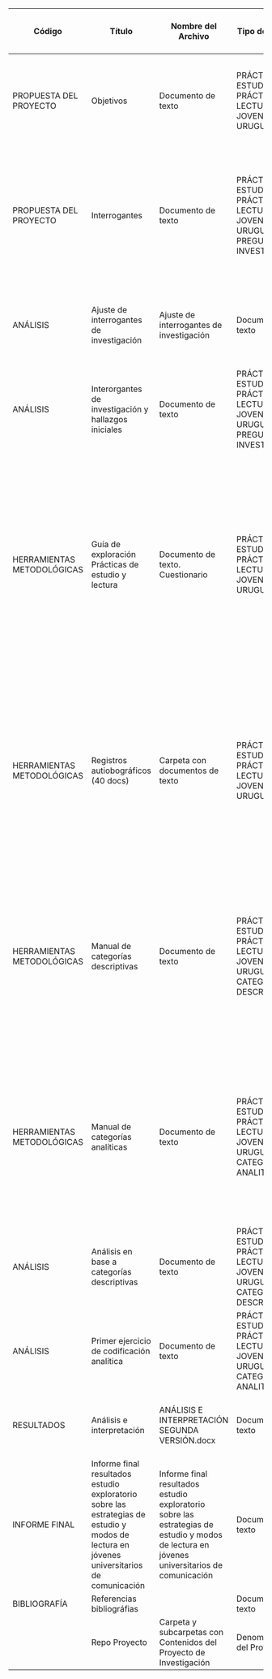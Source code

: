 | Código | Título                                                      | Nombre del Archivo                                      | Tipo de archivo | Metadatos                                                | Creadores                                           | Resumen / Relación con otros componentes | Licencia | Peso   | Subido a GIT HUB | Link                                                                                                       |
|--------|-------------------------------------------------------------|----------------------------------------------------------|-----------------|----------------------------------------------------------|-----------------------------------------------------|------------------------------------------|----------|--------|-------------------|------------------------------------------------------------------------------------------------------------|
| PROPUESTA DEL PROYECTO | Objetivos                                                   | Documento de texto                                      | PRÁCTICAS DE ESTUDIO; PRÁCTICAS DE LECTURA; JOVENES; URUGUAY | Winocur, R.                                         | Se presentan los objetivos del proyecto Estudio de las prácticas de lectura en estudiantes de comunicación de la FIC | CC BY    | 6.7 KB | SI                | [Link](https://docs.google.com/document/d/1JBw_aQiZJq5BDaGPQrc2S-tf9FxJrhR7W99ZFxZ9AlM/edit?usp=sharing) |
| PROPUESTA DEL PROYECTO | Interrogantes                                               | Documento de texto                                      | PRÁCTICAS DE ESTUDIO; PRÁCTICAS DE LECTURA; JOVENES; URUGUAY; PREGUNTAS DE INVESTIGACIÓN | Winocur, R.                                         | Se presentan las interrogantes que orientaron las guías de exploración aplicadas a los estudiantes sobre las prácticas de estudio y prácticas de lectura | CC BY    | 295 KB | SI                | [Link](https://docs.google.com/document/d/10CYskdY7CLcCQqOTk3Aj3NB7Dly-hdld/edit?usp=sharing&ouid=114217756743209092059&rtpof=true&sd=true) |
| ANÁLISIS               | Ajuste de interrogantes de investigación                  | Ajuste de interrogantes de investigación                | Documento de texto | PRÁCTICAS DE ESTUDIO; PRÁCTICAS DE LECTURA; JOVENES; URUGUAY; PREGUNTAS DE INVESTIGACIÓN | Winocur, R.                                         | Se ajustan las interrogantes de investigación iniciales según se avanza en el análisis | CC BY    |        | NO                | [Link](https://docs.google.com/document/d/1eYqSodv1TzOpPgRokLyQJZt88qP5uWy78CWtOPJysTg/edit?usp=sharing) |
| ANÁLISIS               | Interorgantes de investigación y hallazgos iniciales      | Documento de texto                                      | PRÁCTICAS DE ESTUDIO; PRÁCTICAS DE LECTURA; JOVENES; URUGUAY; PREGUNTAS DE INVESTIGACIÓN | generar el resumen                                  | CC BY    |        | SI                | [Link](https://docs.google.com/document/d/1TYxxbAoSlcJTVhu_u3t22B7tWZOY-HZz/edit?usp=sharing&ouid=114217756743209092059&rtpof=true&sd=true) |
| HERRAMIENTAS METODOLÓGICAS | Guía de exploración Prácticas de estudio y lectura       | Documento de texto. Cuestionario                        | PRÁCTICAS DE ESTUDIO; PRÁCTICAS DE LECTURA; JOVENES; URUGUAY | Winocur, R.                                         | Cuestionario exploratorio auto respondido de preguntas abiertas sobre prácticas de estudio y prácticas de lectura. La muestra fue tomanda en el marco del módulo Jóvenes y TICs, del curso Sociedad, Cultura y TICs de la carrera de comunicación de la FIC. | CC BY    | 10.2 KB | SI                | [Link](https://docs.google.com/document/d/1J4_YaJU4LvLJhtGOHAuhlo9qBXsX1kVz/edit?usp=sharing&ouid=114217756743209092059&rtpof=true&sd=true) |
| HERRAMIENTAS METODOLÓGICAS | Registros autiobográficos (40 docs)                      | Carpeta con documentos de texto                         | PRÁCTICAS DE ESTUDIO; PRÁCTICAS DE LECTURA; JOVENES; URUGUAY | AAVV                                                | Carpeta con archivos individuales que contienen las respuestas de cada estudiante sobre el cuestionario de prácticas de estudio y prácticas de lectura en estudiantes de la licenciatura en Comunicación de la FIC. | Restringida | 471 KB |                   | [Link](https://drive.google.com/drive/folders/10gBdFaQOf-y20HrnmVlHLRIBWJfEguEc?usp=sharing) |
| HERRAMIENTAS METODOLÓGICAS | Manual de categorías descriptivas                         | Documento de texto                                      | PRÁCTICAS DE ESTUDIO; PRÁCTICAS DE LECTURA; JOVENES; URUGUAY; CATEGORIAS DESCRIPTIVAS | Winocur, R., Morales, S., Rojas, C., Cabrera, M. | Se listan las categorías y subcategorías descriptivas para los registros autobiográficos del cuestionario sobre prácticas de estudio y prácticas de lectura de estudiantes de la licenciatura en comunicación de la FIC. | CC BY    | 22.8 KB | SI                | [Link](https://docs.google.com/document/d/1UBJpq7o-zIZIO89r5NEWlI9qJpauCAqx/edit?usp=drive_link&ouid=114217756743209092059&rtpof=true&sd=true) |
| HERRAMIENTAS METODOLÓGICAS | Manual de categorías analíticas                           | Documento de texto                                      | PRÁCTICAS DE ESTUDIO; PRÁCTICAS DE LECTURA; JOVENES; URUGUAY; CATEGORIAS ANALITICAS | Winocur, R., Morales, S., Rojas, C., Cabrera, M. | Se listan las categorías y subcategorías analíticas para los registros autobiográficos del cuestionario sobre prácticas de estudio y prácticas de lectura de estudiantes de la licenciatura en comunicación de la FIC. | CC BY    | 23.7 KB | SI                | [Link](https://docs.google.com/document/d/1bcXQox6Pv72q00rb0lXlGfU7zwVaAEML/edit?usp=drive_link&ouid=114217756743209092059&rtpof=true&sd=true) |
| ANÁLISIS               | Análisis en base a categorías descriptivas               | Documento de texto                                      | PRÁCTICAS DE ESTUDIO; PRÁCTICAS DE LECTURA; JOVENES; URUGUAY; CATEGORIAS DESCRIPTIVAS | Winocur, R., Morales, S., Rojas, C., Cabrera, M. | Se organizan las respuestas de los estudiantes según las categorías descriptivas propuestas | CC BY    |        | NO                | [Link](https://docs.google.com/document/d/111sRs5Nt7O6gWqINj28RYW3ZabeF4XJw/edit?usp=sharing&ouid=114217756743209092059&rtpof=true&sd=true) |
| ANÁLISIS               | Primer ejercicio de codificación analítica                | Documento de texto                                      | PRÁCTICAS DE ESTUDIO; PRÁCTICAS DE LECTURA; JOVENES; URUGUAY; CATEGORIAS ANALITICAS | Winocur, R., Morales, S., Rojas, C., Cabrera, M. | NO SUBIR A GIT-HUB                                   | CC BY    |        | NO                | [Link](https://docs.google.com/document/d/1fMtVhV9xyIcnrV7xQNyfJMCmamtEE3bT/edit?usp=drive_link&ouid=114217756743209092059&rtpof=true&sd=true) |
| RESULTADOS             | Análisis e interpretación                                  | ANÁLISIS E INTERPRETACIÓN SEGUNDA VERSIÓN.docx          | Documento de texto | PRÁCTICAS DE ESTUDIO; PRÁCTICAS DE LECTURA; JOVENES; URUGUAY | Winocur, R., Morales, S., Rojas, C., Cabrera, M. | Presentación del análisis e interpretación de los resultados | CC BY    |        | NO                | [Link](https://docs.google.com/document/d/11frTaH70V4AgKNn8juhSST7Qfqwx39uX/edit?usp=sharing&ouid=114217756743209092059&rtpof=true&sd=true) |
| INFORME FINAL          | Informe final resultados estudio exploratorio sobre las estrategias de estudio y modos de lectura en jóvenes universitarios de comunicación | Informe final resultados estudio exploratorio sobre las estrategias de estudio y modos de lectura en jóvenes universitarios de comunicación | Documento de texto | PRÁCTICAS DE ESTUDIO; PRÁCTICAS DE LECTURA; JOVENES; URUGUAY | Winocur, R., Morales, S., Rojas, C., Cabrera, M. | Informe final de estudio exploratorio sobre las estrategias de estudio y modos de lectura en jóvenes universitarios de comunicación | CC BY    |        | NO                | [Link](https://docs.google.com/document/d/1Z-exFsNpR5jkEswWqf1B1x4U_bwWZOLT/edit?usp=sharing&ouid=114217756743209092059&rtpof=true&sd=true) |
| BIBLIOGRAFÍA           | Referencias bibliográfias                                 |                                                          | Documento de texto |                                                          |                                                     |                                              |          |        |                   |                                                                                                            |
|        | Repo Proyecto                                              | Carpeta y subcarpetas con Contenidos del Proyecto de Investigación | Denominación del Proyecto                              |                                                      |                                                                                                                    | [Link](https://drive.google.com/drive/folders/1yy_06ACG8VywoZSYfqeKr6n8pD5fdeNE?usp=share_link) |
